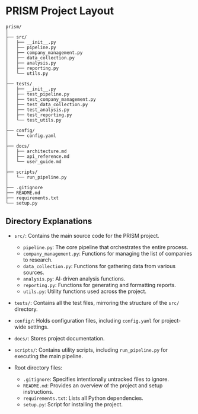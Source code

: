 # PRISM Project Layout

```
prism/
│
├── src/
│   ├── __init__.py
│   ├── pipeline.py
│   ├── company_management.py
│   ├── data_collection.py
│   ├── analysis.py
│   ├── reporting.py
│   └── utils.py
│
├── tests/
│   ├── __init__.py
│   ├── test_pipeline.py
│   ├── test_company_management.py
│   ├── test_data_collection.py
│   ├── test_analysis.py
│   ├── test_reporting.py
│   └── test_utils.py
│
├── config/
│   └── config.yaml
│
├── docs/
│   ├── architecture.md
│   ├── api_reference.md
│   └── user_guide.md
│
├── scripts/
│   └── run_pipeline.py
│
├── .gitignore
├── README.md
├── requirements.txt
└── setup.py
```

## Directory Explanations

- `src/`: Contains the main source code for the PRISM project.
  - `pipeline.py`: The core pipeline that orchestrates the entire process.
  - `company_management.py`: Functions for managing the list of companies to research.
  - `data_collection.py`: Functions for gathering data from various sources.
  - `analysis.py`: AI-driven analysis functions.
  - `reporting.py`: Functions for generating and formatting reports.
  - `utils.py`: Utility functions used across the project.

- `tests/`: Contains all the test files, mirroring the structure of the `src/` directory.

- `config/`: Holds configuration files, including `config.yaml` for project-wide settings.

- `docs/`: Stores project documentation.

- `scripts/`: Contains utility scripts, including `run_pipeline.py` for executing the main pipeline.

- Root directory files:
  - `.gitignore`: Specifies intentionally untracked files to ignore.
  - `README.md`: Provides an overview of the project and setup instructions.
  - `requirements.txt`: Lists all Python dependencies.
  - `setup.py`: Script for installing the project.